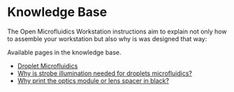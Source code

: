 # Knowledge Base

The Open Microfluidics Workstation instructions aim to explain not only how to assemble your workstation but also why is was designed that way:

Available pages in the knowledge base.

* [Droplet Microfluidics](info_pages/droplets_microfluidics.md)
* [Why is strobe illumination needed for droplets microfluidics?](info_pages/strobe_illumination.md)
* [Why print the optics module or lens spacer in black?](info_pages/why_optics_black.md)